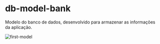 # db-model-bank
Modelo do banco de dados, desenvolvido para armazenar as informações da aplicação.

![first-model](https://user-images.githubusercontent.com/100098755/188138511-01ee9b6a-de92-4cc6-b060-98bab95c7a3d.png)
